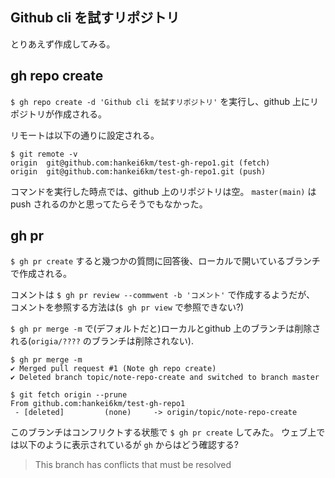 ## Github cli を試すリポジトリ


とりあえず作成してみる。

## gh repo create

`$ gh repo create -d 'Github cli を試すリポジトリ'` を実行し、github 上にリポジトリが作成される。

リモートは以下の通りに設定される。
```
$ git remote -v
origin  git@github.com:hankei6km/test-gh-repo1.git (fetch)
origin  git@github.com:hankei6km/test-gh-repo1.git (push)
```

コマンドを実行した時点では、github 上のリポジトリは空。
`master(main)` は push されるのかと思ってたらそうでもなかった。

## gh pr

`$ gh pr create` すると幾つかの質問に回答後、ローカルで開いているブランチで作成される。

コメントは `$ gh pr review --commwent -b 'コメント'` で作成するようだが、
コメントを参照する方法は(`$ gh pr view` で参照できない?)


`$ gh pr merge -m` で(デフォルトだと)ローカルとgithub 上のブランチは削除される(`origia/????` のブランチは削除されない).

```console
$ gh pr merge -m
✔ Merged pull request #1 (Note gh repo create)
✔ Deleted branch topic/note-repo-create and switched to branch master

$ git fetch origin --prune
From github.com:hankei6km/test-gh-repo1
 - [deleted]         (none)     -> origin/topic/note-repo-create
```

このブランチはコンフリクトする状態で `$ gh pr create` してみた。
ウェブ上では以下のように表示されているが `gh` からはどう確認する?

> This branch has conflicts that must be resolved
